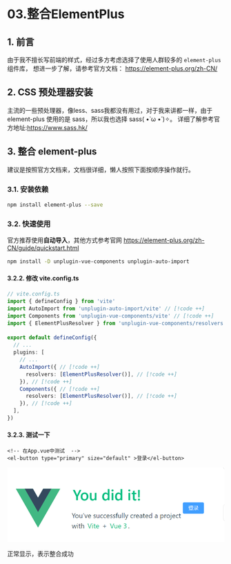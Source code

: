 # 03.整合ElementPlus

## 1. 前言

由于我不擅长写前端的样式，经过多方考虑选择了使用人群较多的 `element-plus` 组件库，
想进一步了解，请参考官方文档： https://element-plus.org/zh-CN/

## 2. CSS 预处理器安装

主流的一些预处理器，像less、sass我都没有用过，对于我来讲都一样，由于 element-plus 使用的是 sass，所以我也选择 sass( •̀ ω •́ )✧。   详细了解参考官方地址:https://www.sass.hk/

## 3. 整合 element-plus

建议是按照官方文档来，文档很详细，懒人按照下面按顺序操作就行。

### 3.1. 安装依赖

```bash
npm install element-plus --save
```

### 3.2. 快速使用

官方推荐使用**自动导入**，其他方式参考官网 https://element-plus.org/zh-CN/guide/quickstart.html

```bash
npm install -D unplugin-vue-components unplugin-auto-import
```

#### 3.2.2.  修改 vite.config.ts

```typescript
// vite.config.ts
import { defineConfig } from 'vite'
import AutoImport from 'unplugin-auto-import/vite' // [!code ++]
import Components from 'unplugin-vue-components/vite' // [!code ++]
import { ElementPlusResolver } from 'unplugin-vue-components/resolvers' // [!code ++]

export default defineConfig({
  // ...
  plugins: [
    // ...
    AutoImport({ // [!code ++]
      resolvers: [ElementPlusResolver()], // [!code ++]
    }), // [!code ++]
    Components({ // [!code ++]
      resolvers: [ElementPlusResolver()], // [!code ++]
    }), // [!code ++]
  ],
})
```

#### 3.2.3.  测试一下

```vue
<!-- 在App.vue中测试  -->
<el-button type="primary" size="default" >登录</el-button>
```

![image-20240517174833326](images/image-20240517174833326.png)

正常显示，表示整合成功

